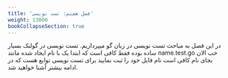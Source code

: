 ```yaml
---
title: 'فصل هفتم: تست نویسی'
weight: 13000
bookCollapseSection: true
---
```


در این فصل به مباحث تست نویسی در زبان گو میپردازیم. تست نویسی در گولنک بسیار ساده بوده فقط کافی است که ابتدا یک با نام ایجاد شده مانتد name.test.go  خب الان بجای نام کافی است نام فایل خود را ثبت نمایید برای تست نویسی توابع هست که در ادامه بیشتر آشنا خواهید شد.
